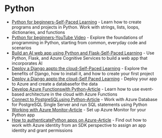 # Python
- [Python for beginners-Self-Paced Learning](https://docs.microsoft.com/en-us/learn/paths/beginner-python/) - Learn how to create programs and projects in Python. Work with strings, lists, loops, dictionaries, and functions
- [Python for beginners-YouTube Video](https://www.youtube.com/playlist?list=PLlrxD0HtieHhS8VzuMCfQD4uJ9yne1mE6) - Explore the foundations of programming in Python, starting from common, everyday code and scenarios
- [Build an AI web app using Python and Flask-Self-Paced Learning](https://docs.microsoft.com/en-us/learn/modules/python-flask-build-ai-web-app/) - Use Python, Flask, and Azure Cognitive Services to build a web app that incorporates AI
- [Deploy a Django appto the cloud-Self-Paced Learning](https://docs.microsoft.com/en-us/learn/modules/django-get-started/) - Explore the benefits of Django, how to install it, and how to create your first project
- [Deploy a Django appto the cloud-Self Paced Learning](https://docs.microsoft.com/en-us/learn/modules/django-deployment/) - Deploy your app to Azure and create a databasefor the data
- [Develop Azure Functionswith Python-Article](https://docs.microsoft.com/en-us/azure/azure-functions/functions-reference-python?tabs=asgi%2Capplication-level) - Learn how to use event-based architecture in the cloud with Azure Functions
- [Connect to PostgreSQLusing Python-Article](https://docs.microsoft.com/en-us/azure/postgresql/single-server/connect-python) - Work with Azure Database for PostgreSQL Single Server and run SQL statements using Python
- [Working with Azure Monitor-Article](https://docs.microsoft.com/en-us/azure/azure-monitor/app/opencensus-python) - Set up Azure Monitor for your Python app
- [How to authenticatePython apps on Azure-Article](https://docs.microsoft.com/en-us/azure/developer/python/sdk/authentication-overview) - Find out how to work with Azure identity from an SDK perspective to assign an app identity and grant permissions
